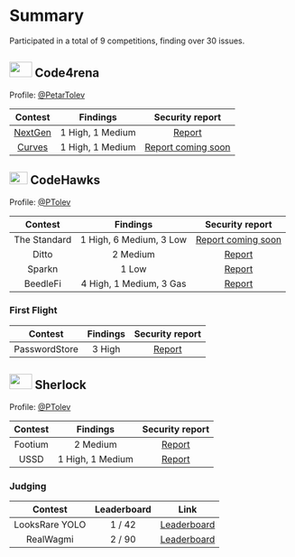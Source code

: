 # Summary

Participated in a total of 9 competitions, finding over 30 issues.

## <img src="https://code4rena.com/images/c4-logo-icon.svg" width=40 height=27> Code4rena

Profile: [@PetarTolev](https://code4rena.com/@PetarTolev)

|                         Contest                         |     Findings     |             Security report             |
| :-----------------------------------------------------: | :--------------: | :-------------------------------------: |
| [NextGen](https://code4rena.com/audits/2023-10-nextgen) | 1 High, 1 Medium | [Report](./Code4rena/NextGen/README.md) |
|  [Curves](https://code4rena.com/audits/2024-01-curves)  | 1 High, 1 Medium |         [Report coming soon]()          |

## <img src="https://488899568-files.gitbook.io/~/files/v0/b/gitbook-x-prod.appspot.com/o/spaces%2F03192NVKR2mN0yJAWWw2%2Ficon%2FOmYGiYBZiojdHQYJau68%2FLogo%20-%20Colors.svg?alt=media&token=11e40a11-7369-4e63-b900-2d5f9d3efaa5" width=32 height=22> CodeHawks

Profile: [@PTolev](https://www.codehawks.com/profile/clk3wuu9e000kmf08tbdth8ir)

|   Contest    |        Findings         |             Security report              |
| :----------: | :---------------------: | :--------------------------------------: |
| The Standard | 1 High, 6 Medium, 3 Low |          [Report coming soon]()          |
|    Ditto     |        2 Medium         |  [Report](./Codehawks/Ditto/README.md)   |
|    Sparkn    |          1 Low          |  [Report](./Codehawks/Sparkn/README.md)  |
|   BeedleFi   | 4 High, 1 Medium, 3 Gas | [Report](./Codehawks/BeedleFi/README.md) |

### First Flight

|    Contest    | Findings |                           Security report                            |
| :-----------: | :------: | :------------------------------------------------------------------: |
| PasswordStore |  3 High  | [Report](https://www.codehawks.com/report/clnuo221v0001l50aomgo4nyn) |

## <img src="https://audits.sherlock.xyz/_next/static/media/sherlock_logo.bf519c9e.svg" width=40 height=27> Sherlock

Profile: [@PTolev](https://audits.sherlock.xyz/watson/PTolev)

| Contest |     Findings     |            Security report             |
| :-----: | :--------------: | :------------------------------------: |
| Footium |     2 Medium     | [Report](./Sherlock/Footium/README.md) |
|  USSD   | 1 High, 1 Medium |  [Report](./Sherlock/USSD/README.md)   |

### Judging

|    Contest     | Leaderboard |                                    Link                                    |
| :------------: | :---------: | :------------------------------------------------------------------------: |
| LooksRare YOLO |   1 / 42    |                              [Leaderboard]()                               |
|   RealWagmi    |   2 / 90    | [Leaderboard](https://audits.sherlock.xyz/contests/88/judging-leaderboard) |
